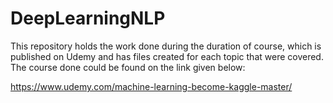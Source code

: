 # DeepLearningNLP

This repository holds the work done during the duration of course, which is published on Udemy and has files created for each topic that were covered. The course done could be found on the link given below:

https://www.udemy.com/machine-learning-become-kaggle-master/
